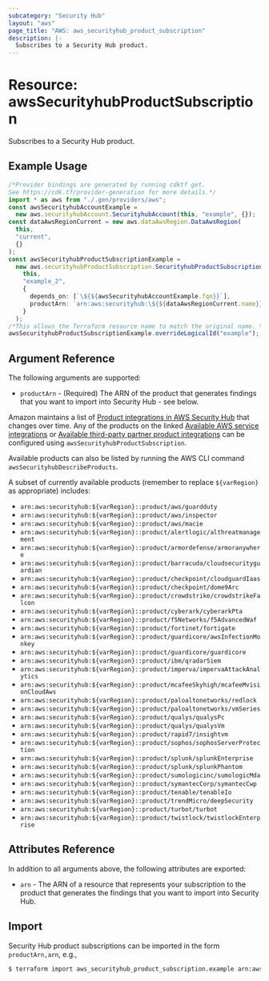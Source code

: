 ```yaml
---
subcategory: "Security Hub"
layout: "aws"
page_title: "AWS: aws_securityhub_product_subscription"
description: |-
  Subscribes to a Security Hub product.
---
```


# Resource: awsSecurityhubProductSubscription

Subscribes to a Security Hub product.

## Example Usage

```typescript
/*Provider bindings are generated by running cdktf get.
See https://cdk.tf/provider-generation for more details.*/
import * as aws from "./.gen/providers/aws";
const awsSecurityhubAccountExample =
  new aws.securityhubAccount.SecurityhubAccount(this, "example", {});
const dataAwsRegionCurrent = new aws.dataAwsRegion.DataAwsRegion(
  this,
  "current",
  {}
);
const awsSecurityhubProductSubscriptionExample =
  new aws.securityhubProductSubscription.SecurityhubProductSubscription(
    this,
    "example_2",
    {
      depends_on: [`\${${awsSecurityhubAccountExample.fqn}}`],
      productArn: `arn:aws:securityhub:\${${dataAwsRegionCurrent.name}}:733251395267:product/alertlogic/althreatmanagement`,
    }
  );
/*This allows the Terraform resource name to match the original name. You can remove the call if you don't need them to match.*/
awsSecurityhubProductSubscriptionExample.overrideLogicalId("example");

```

## Argument Reference

The following arguments are supported:

* `productArn` - (Required) The ARN of the product that generates findings that you want to import into Security Hub - see below.

Amazon maintains a list of [Product integrations in AWS Security Hub](https://docs.aws.amazon.com/securityhub/latest/userguide/securityhub-findings-providers.html) that changes over time. Any of the products on the linked [Available AWS service integrations](https://docs.aws.amazon.com/securityhub/latest/userguide/securityhub-internal-providers.html) or [Available third-party partner product integrations](https://docs.aws.amazon.com/securityhub/latest/userguide/securityhub-partner-providers.html) can be configured using `awsSecurityhubProductSubscription`.

Available products can also be listed by running the AWS CLI command `awsSecurityhubDescribeProducts`.

A subset of currently available products (remember to replace `${varRegion}` as appropriate) includes:

* `arn:aws:securityhub:${varRegion}::product/aws/guardduty`
* `arn:aws:securityhub:${varRegion}::product/aws/inspector`
* `arn:aws:securityhub:${varRegion}::product/aws/macie`
* `arn:aws:securityhub:${varRegion}::product/alertlogic/althreatmanagement`
* `arn:aws:securityhub:${varRegion}::product/armordefense/armoranywhere`
* `arn:aws:securityhub:${varRegion}::product/barracuda/cloudsecurityguardian`
* `arn:aws:securityhub:${varRegion}::product/checkpoint/cloudguardIaas`
* `arn:aws:securityhub:${varRegion}::product/checkpoint/dome9Arc`
* `arn:aws:securityhub:${varRegion}::product/crowdstrike/crowdstrikeFalcon`
* `arn:aws:securityhub:${varRegion}::product/cyberark/cyberarkPta`
* `arn:aws:securityhub:${varRegion}::product/f5Networks/f5AdvancedWaf`
* `arn:aws:securityhub:${varRegion}::product/fortinet/fortigate`
* `arn:aws:securityhub:${varRegion}::product/guardicore/awsInfectionMonkey`
* `arn:aws:securityhub:${varRegion}::product/guardicore/guardicore`
* `arn:aws:securityhub:${varRegion}::product/ibm/qradarSiem`
* `arn:aws:securityhub:${varRegion}::product/imperva/impervaAttackAnalytics`
* `arn:aws:securityhub:${varRegion}::product/mcafeeSkyhigh/mcafeeMvisionCloudAws`
* `arn:aws:securityhub:${varRegion}::product/paloaltonetworks/redlock`
* `arn:aws:securityhub:${varRegion}::product/paloaltonetworks/vmSeries`
* `arn:aws:securityhub:${varRegion}::product/qualys/qualysPc`
* `arn:aws:securityhub:${varRegion}::product/qualys/qualysVm`
* `arn:aws:securityhub:${varRegion}::product/rapid7/insightvm`
* `arn:aws:securityhub:${varRegion}::product/sophos/sophosServerProtection`
* `arn:aws:securityhub:${varRegion}::product/splunk/splunkEnterprise`
* `arn:aws:securityhub:${varRegion}::product/splunk/splunkPhantom`
* `arn:aws:securityhub:${varRegion}::product/sumologicinc/sumologicMda`
* `arn:aws:securityhub:${varRegion}::product/symantecCorp/symantecCwp`
* `arn:aws:securityhub:${varRegion}::product/tenable/tenableIo`
* `arn:aws:securityhub:${varRegion}::product/trendMicro/deepSecurity`
* `arn:aws:securityhub:${varRegion}::product/turbot/turbot`
* `arn:aws:securityhub:${varRegion}::product/twistlock/twistlockEnterprise`

## Attributes Reference

In addition to all arguments above, the following attributes are exported:

* `arn` - The ARN of a resource that represents your subscription to the product that generates the findings that you want to import into Security Hub.

## Import

Security Hub product subscriptions can be imported in the form `productArn,arn`, e.g.,

```sh
$ terraform import aws_securityhub_product_subscription.example arn:aws:securityhub:eu-west-1:733251395267:product/alertlogic/althreatmanagement,arn:aws:securityhub:eu-west-1:123456789012:product-subscription/alertlogic/althreatmanagement
```
